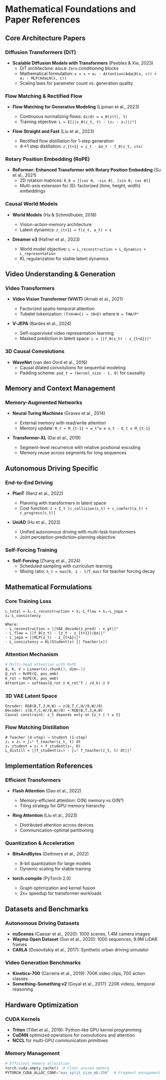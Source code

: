 # Mathematical Foundations and Paper References

## Core Architecture Papers

### Diffusion Transformers (DiT)
- **Scalable Diffusion Models with Transformers** (Peebles & Xie, 2023)
  - DiT architecture: `AdaLN-Zero` conditioning blocks
  - Mathematical formulation: `x = x + α₁ · Attention(AdaLN(x, c)) + α₂ · MLP(AdaLN(x, c))`
  - Scaling laws for parameter count vs. generation quality

### Flow Matching & Rectified Flow
- **Flow Matching for Generative Modeling** (Lipman et al., 2023)
  - Continuous normalizing flows: `dz/dt = v_θ(z(t), t)`
  - Training objective: `L = E[||v_θ(z_t, t) - (z₁ - z₀)||²]`
  
- **Flow Straight and Fast** (Liu et al., 2023)
  - Rectified flow distillation for 1-step generation
  - 4→1 step distillation: `z_{t+1} = z_t - Δσ_t · f_θ(z_t, ctx)`

### Rotary Position Embedding (RoPE)
- **RoFormer: Enhanced Transformer with Rotary Position Embedding** (Su et al., 2021)
  - 2D rotation matrices: `R_θ = [[cos θ, -sin θ], [sin θ, cos θ]]`
  - Multi-axis extension for 3D: factorized (time, height, width) embeddings

### Causal World Models
- **World Models** (Ha & Schmidhuber, 2018)
  - Vision-action-memory architecture
  - Latent dynamics: `z_{t+1} = f(z_t, a_t) + ε`

- **Dreamer v3** (Hafner et al., 2023)
  - World model objective: `L = L_reconstruction + L_dynamics + L_representation`
  - KL regularization for stable latent dynamics

## Video Understanding & Generation

### Video Transformers
- **Video Vision Transformer (ViViT)** (Arnab et al., 2021)
  - Factorized spatio-temporal attention
  - Tubelet tokenization: `(T×H×W×C) → (N×D)` where `N = THW/P³`

- **V-JEPA** (Bardes et al., 2024)
  - Self-supervised video representation learning
  - Masked prediction in latent space: `L = ||f_θ(z_t) - z_{t+Δ}||²`

### 3D Causal Convolutions
- **WaveNet** (van den Oord et al., 2016)
  - Causal dilated convolutions for sequential modeling
  - Padding scheme: `pad_t = (kernel_size - 1, 0)` for causality

## Memory and Context Management

### Memory-Augmented Networks
- **Neural Turing Machines** (Graves et al., 2014)
  - External memory with read/write attention
  - Memory update: `M_t = M_{t-1} + w_t^w ⊗ a_t - E_t ⊙ M_{t-1}`

- **Transformer-XL** (Dai et al., 2019)
  - Segment-level recurrence with relative positional encoding
  - Memory reuse across segments for long sequences

## Autonomous Driving Specific

### End-to-End Driving
- **PlanT** (Renz et al., 2022)
  - Planning with transformers in latent space
  - Cost function: `J = Σ_t [c_collision(s_t) + c_comfort(a_t) + c_progress(s_t)]`

- **UniAD** (Hu et al., 2023)
  - Unified autonomous driving with multi-task transformers
  - Joint perception-prediction-planning objective

### Self-Forcing Training
- **Self-Forcing** (Zhang et al., 2024)
  - Scheduled sampling with curriculum learning
  - Mixing ratio: `λ_t = max(0, 1 - t/T_max)` for teacher forcing decay

## Mathematical Formulations

### Core Training Loss
```
L_total = λ₁·L_reconstruction + λ₂·L_flow + λ₃·L_jepa + λ₄·L_consistency

Where:
- L_reconstruction = ||VAE_decode(z_pred) - x_gt||²
- L_flow = ||f_θ(z_t) - (z_t - z_{t+1})/Δσ||²  
- L_jepa = ||MLP(z_t) - z_{t+Δ}||²
- L_consistency = KL(Student(x) || Teacher(x))
```

### Attention Mechanism
```python
# Multi-head attention with RoPE
Q, K, V = Linear(x).chunk(3, dim=-1)
Q_rot = RoPE(Q, pos_emb)
K_rot = RoPE(K, pos_emb)
Attention = softmax(Q_rot @ K_rot^T / √d_k) @ V
```

### 3D VAE Latent Space
```
Encoder: RGB(B,T,3,H,W) → z(B,T,C,H//8,W//8)
Decoder: z(B,T,C,H//8,W//8) → RGB(B,T,3,H,W)
Causal constraint: z_t depends only on {z_τ | τ ≤ t}
```

### Flow Matching Distillation
```
# Teacher (4-step) → Student (1-step)
z₁ = z₀ + ∫₀¹ f_teacher(z_t, t) dt
z₁_student = z₀ + f_student(z₀, 0)
L_distill = ||f_student(z₀) - ∫₀¹ f_teacher(z_t, t) dt||²
```

## Implementation References

### Efficient Transformers
- **Flash Attention** (Dao et al., 2022)
  - Memory-efficient attention: O(N) memory vs O(N²)
  - Tiling strategy for GPU memory hierarchy

- **Ring Attention** (Liu et al., 2023)
  - Distributed attention across devices
  - Communication-optimal partitioning

### Quantization & Acceleration
- **BitsAndBytes** (Dettmers et al., 2022)
  - 8-bit quantization for large models
  - Dynamic scaling for stable training

- **torch.compile** (PyTorch 2.0)
  - Graph optimization and kernel fusion
  - 2x+ speedup for transformer workloads

## Datasets and Benchmarks

### Autonomous Driving Datasets
- **nuScenes** (Caesar et al., 2020): 1000 scenes, 1.4M camera images
- **Waymo Open Dataset** (Sun et al., 2020): 1000 sequences, 9.9M LiDAR frames  
- **CARLA** (Dosovitskiy et al., 2017): Synthetic urban driving simulator

### Video Generation Benchmarks
- **Kinetics-700** (Carreira et al., 2019): 700K video clips, 700 action classes
- **Something-Something v2** (Goyal et al., 2017): 220K videos, temporal reasoning

## Hardware Optimization

### CUDA Kernels
- **Triton** (Tillet et al., 2019): Python-like GPU kernel programming
- **CuDNN** optimized operations for convolutions and attention
- **NCCL** for multi-GPU communication primitives

### Memory Management
```python
# Efficient memory allocation
torch.cuda.empty_cache()  # Clear unused memory
PYTORCH_CUDA_ALLOC_CONF="max_split_size_mb:256"  # Fragment management
```
